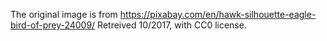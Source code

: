 The original image is from https://pixabay.com/en/hawk-silhouette-eagle-bird-of-prey-24009/
Retreived 10/2017, with CC0 license.

